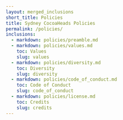 ```yaml
---
layout: merged_inclusions
short_title: Policies
title: Sydney CocoaHeads Policies
permalink: /policies/
inclusions:
  - markdown: policies/preamble.md
  - markdown: policies/values.md
    toc: Values
    slug: values
  - markdown: policies/diversity.md
    toc: Diversity
    slug: diversity
  - markdown: policies/code_of_conduct.md
    toc: Code of Conduct
    slug: code_of_conduct
  - markdown: policies/license.md
    toc: Credits
    slug: credits
---
```


